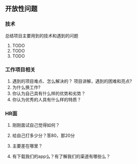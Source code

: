 ## 开放性问题

### 技术

总结项目主要用到的技术和遇到的问题

1. TODO
2. TODO
3. TODO

### 工作项目相关

1. 遇到的项目难点、怎么解决的？ 项目讲解，遇到的困难和亮点?
2. 为什么换工作?
3. 你认为自己具有什么样的优势和劣势？
4. 你认为优秀的人具有什么样的特质？

### HR面

1. 刚刚面试自己觉得如何？

2. 给自己打多少分？答80，那20分

3. 主要差在哪里？

4. 有下载我们的app么？有了解我们的渠道有哪些么？
